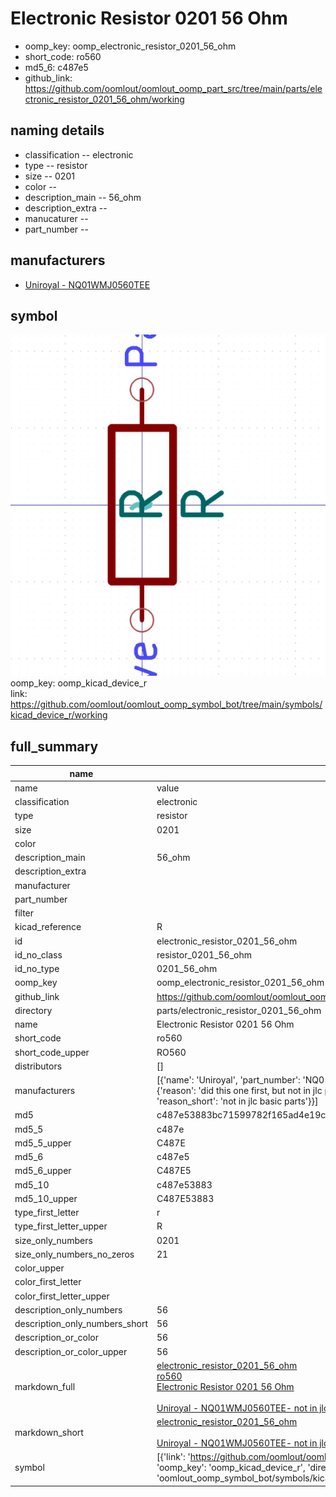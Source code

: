 # Electronic Resistor 0201 56 Ohm

  
* oomp_key: oomp_electronic_resistor_0201_56_ohm 
* short_code: ro560
* md5_6: c487e5  
* github_link: https://github.com/oomlout/oomlout_oomp_part_src/tree/main/parts/electronic_resistor_0201_56_ohm/working  
## naming details
* classification -- electronic
* type -- resistor
* size -- 0201
* color -- 
* description_main -- 56_ohm
* description_extra -- 
* manucaturer -- 
* part_number -- 


## manufacturers
* [Uniroyal - NQ01WMJ0560TEE]()  

## symbol

![](symbol/0/working/working_600.png)  
oomp_key: oomp_kicad_device_r  
link: https://github.com/oomlout/oomlout_oomp_symbol_bot/tree/main/symbols/kicad_device_r/working  


## full_summary
| name | value | 
| --- | --- | 
| name | value | 
| classification | electronic | 
| type | resistor | 
| size | 0201 | 
| color |  | 
| description_main | 56_ohm | 
| description_extra |  | 
| manufacturer |  | 
| part_number |  | 
| filter |  | 
| kicad_reference | R | 
| id | electronic_resistor_0201_56_ohm | 
| id_no_class | resistor_0201_56_ohm | 
| id_no_type | 0201_56_ohm | 
| oomp_key | oomp_electronic_resistor_0201_56_ohm | 
| github_link | https://github.com/oomlout/oomlout_oomp_part_src/tree/main/parts/electronic_resistor_0201_56_ohm/working | 
| directory | parts/electronic_resistor_0201_56_ohm | 
| name | Electronic Resistor 0201 56 Ohm | 
| short_code | ro560 | 
| short_code_upper | RO560 | 
| distributors | [] | 
| manufacturers | [{'name': 'Uniroyal', 'part_number': 'NQ01WMJ0560TEE', 'link': '', 'id': 'manufacturer_uniroyal', 'note': {'reason': 'did this one first, but not in jlc pcb basic parts and 1 percent are and they are the same price', 'reason_short': 'not in jlc basic parts'}}] | 
| md5 | c487e53883bc71599782f165ad4e19cd | 
| md5_5 | c487e | 
| md5_5_upper | C487E | 
| md5_6 | c487e5 | 
| md5_6_upper | C487E5 | 
| md5_10 | c487e53883 | 
| md5_10_upper | C487E53883 | 
| type_first_letter | r | 
| type_first_letter_upper | R | 
| size_only_numbers | 0201 | 
| size_only_numbers_no_zeros | 21 | 
| color_upper |  | 
| color_first_letter |  | 
| color_first_letter_upper |  | 
| description_only_numbers | 56 | 
| description_only_numbers_short | 56 | 
| description_or_color | 56 | 
| description_or_color_upper | 56 | 
| markdown_full | [electronic_resistor_0201_56_ohm](https://github.com/oomlout/oomlout_oomp_part_src/tree/main/parts/electronic_resistor_0201_56_ohm/working)<br>[ro560](https://github.com/oomlout/oomlout_oomp_part_src/tree/main/parts/electronic_resistor_0201_56_ohm/working)<br>[Electronic Resistor 0201 56 Ohm](https://github.com/oomlout/oomlout_oomp_part_src/tree/main/parts/electronic_resistor_0201_56_ohm/working)<br><br>[Uniroyal - NQ01WMJ0560TEE- not in jlc basic parts]() [(L)  ](https://www.lcsc.com/search?q=NQ01WMJ0560TEE)[(D)  ](https://www.digikey.com/en/products?keywords=NQ01WMJ0560TEE)[(M)  ](https://www.mouser.com/Search/Refine?Keyword=NQ01WMJ0560TEE)[(N)  ](https://www.newark.com/search?st=NQ01WMJ0560TEE)[(SZ)  ](https://so.szlcsc.com/global.html?k=NQ01WMJ0560TEE)<br> | 
| markdown_short | [electronic_resistor_0201_56_ohm](https://github.com/oomlout/oomlout_oomp_part_src/tree/main/parts/electronic_resistor_0201_56_ohm/working)<br><br>[Uniroyal - NQ01WMJ0560TEE- not in jlc basic parts]() | 
| symbol | [{'link': 'https://github.com/oomlout/oomlout_oomp_symbol_bot/tree/main/symbols/kicad_device_r', 'oomp_key': 'oomp_kicad_device_r', 'directory': 'oomlout_oomp_symbol_bot/symbols/kicad_device_r//working/working.kicad_sym'}] | 
